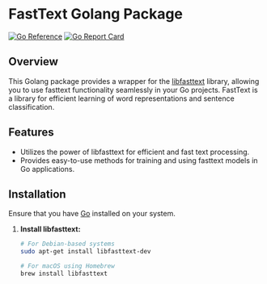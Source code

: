 # FastText Golang Package

[![Go Reference](https://pkg.go.dev/badge/github.com/myagmartseren/fasttext_golang.svg)](https://pkg.go.dev/github.com/myagmartseren/fasttext_golang)
[![Go Report Card](https://goreportcard.com/badge/github.com/myagmartseren/fasttext_golang)](https://goreportcard.com/report/github.com/myagmartseren/fasttext_golang)

## Overview

This Golang package provides a wrapper for the [libfasttext](https://github.com/facebookresearch/fastText) library, allowing you to use fasttext functionality seamlessly in your Go projects. FastText is a library for efficient learning of word representations and sentence classification.

## Features

- Utilizes the power of libfasttext for efficient and fast text processing.
- Provides easy-to-use methods for training and using fasttext models in Go applications.

## Installation

Ensure that you have [Go](https://golang.org/dl/) installed on your system.

1. **Install libfasttext:**

   ```bash
   # For Debian-based systems
   sudo apt-get install libfasttext-dev

   # For macOS using Homebrew
   brew install libfasttext
